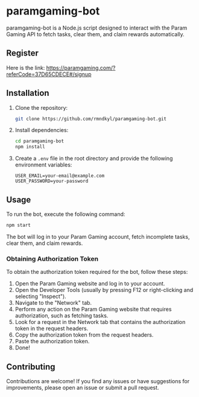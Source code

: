 # paramgaming-bot

paramgaming-bot is a Node.js script designed to interact with the Param Gaming API to fetch tasks, clear them, and claim rewards automatically.

## Register

Here is the link: https://paramgaming.com/?referCode=37D65CDECE#/signup

## Installation

1. Clone the repository:

   ```bash
   git clone https://github.com/rmndkyl/paramgaming-bot.git
   ```

2. Install dependencies:

   ```bash
   cd paramgaming-bot
   npm install
   ```

3. Create a `.env` file in the root directory and provide the following environment variables:

   ```plaintext
   USER_EMAIL=your-email@example.com
   USER_PASSWORD=your-password
   ```

## Usage

To run the bot, execute the following command:

```bash
npm start
```

The bot will log in to your Param Gaming account, fetch incomplete tasks, clear them, and claim rewards.

### Obtaining Authorization Token

To obtain the authorization token required for the bot, follow these steps:

1. Open the Param Gaming website and log in to your account.
2. Open the Developer Tools (usually by pressing F12 or right-clicking and selecting "Inspect").
3. Navigate to the "Network" tab.
4. Perform any action on the Param Gaming website that requires authorization, such as fetching tasks.
5. Look for a request in the Network tab that contains the authorization token in the request headers.
6. Copy the authorization token from the request headers.
7. Paste the authorization token.
8. Done!

## Contributing

Contributions are welcome! If you find any issues or have suggestions for improvements, please open an issue or submit a pull request.
